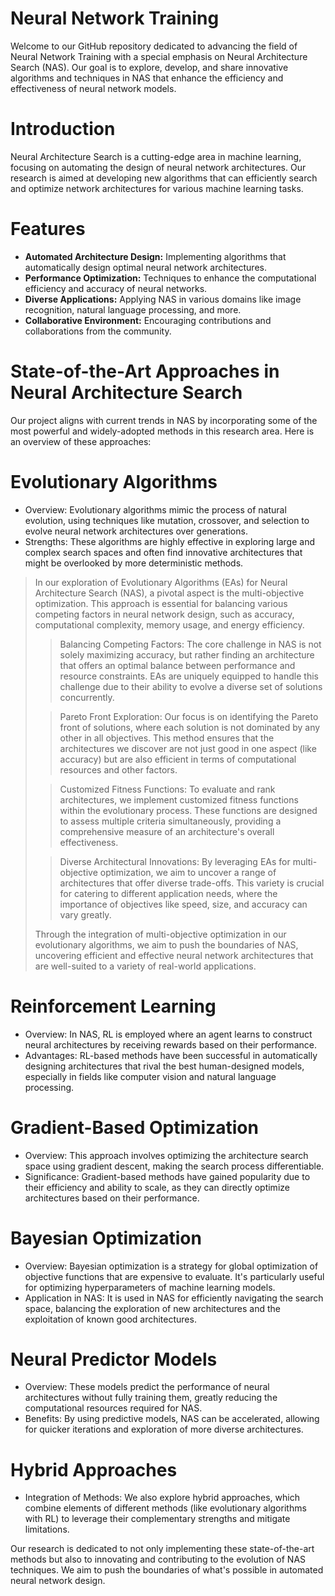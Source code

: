 # Neural Network Training
Welcome to our GitHub repository dedicated to advancing the field of Neural Network Training with a special emphasis on Neural Architecture Search (NAS). Our goal is to explore, develop, and share innovative algorithms and techniques in NAS that enhance the efficiency and effectiveness of neural network models.
# Introduction
Neural Architecture Search is a cutting-edge area in machine learning, focusing on automating the design of neural network architectures. Our research is aimed at developing new algorithms that can efficiently search and optimize network architectures for various machine learning tasks.
# Features
* **Automated Architecture Design:** Implementing algorithms that automatically design optimal neural network architectures.
* **Performance Optimization:** Techniques to enhance the computational efficiency and accuracy of neural networks.
* **Diverse Applications:** Applying NAS in various domains like image recognition, natural language processing, and more.
* **Collaborative Environment:** Encouraging contributions and collaborations from the community.

# State-of-the-Art Approaches in Neural Architecture Search
Our project aligns with current trends in NAS by incorporating some of the most powerful and widely-adopted methods in this research area. Here is an overview of these approaches:
# Evolutionary Algorithms
* Overview: Evolutionary algorithms mimic the process of natural evolution, using techniques like mutation, crossover, and selection to evolve neural network architectures over generations.
* Strengths: These algorithms are highly effective in exploring large and complex search spaces and often find innovative architectures that might be overlooked by more deterministic methods.

> In our exploration of Evolutionary Algorithms (EAs) for Neural Architecture Search (NAS), a pivotal aspect is the multi-objective optimization. This approach is essential for balancing various competing factors in neural network design, such as accuracy, computational complexity, memory usage, and energy efficiency.
> 
>> Balancing Competing Factors: The core challenge in NAS is not solely maximizing accuracy, but rather finding an architecture that offers an optimal balance between performance and resource constraints. EAs are uniquely equipped to handle this challenge due to their ability to evolve a diverse set of solutions concurrently.
>
>> Pareto Front Exploration: Our focus is on identifying the Pareto front of solutions, where each solution is not dominated by any other in all objectives. This method ensures that the architectures we discover are not just good in one aspect (like accuracy) but are also efficient in terms of computational resources and other factors.
>
>> Customized Fitness Functions: To evaluate and rank architectures, we implement customized fitness functions within the evolutionary process. These functions are designed to assess multiple criteria simultaneously, providing a comprehensive measure of an architecture's overall effectiveness.
>
>> Diverse Architectural Innovations: By leveraging EAs for multi-objective optimization, we aim to uncover a range of architectures that offer diverse trade-offs. This variety is crucial for catering to different application needs, where the importance of objectives like speed, size, and accuracy can vary greatly.
>
> Through the integration of multi-objective optimization in our evolutionary algorithms, we aim to push the boundaries of NAS, uncovering efficient and effective neural network architectures that are well-suited to a variety of real-world applications.


# Reinforcement Learning
* Overview: In NAS, RL is employed where an agent learns to construct neural architectures by receiving rewards based on their performance.
* Advantages: RL-based methods have been successful in automatically designing architectures that rival the best human-designed models, especially in fields like computer vision and natural language processing.
# Gradient-Based Optimization
* Overview: This approach involves optimizing the architecture search space using gradient descent, making the search process differentiable.
* Significance: Gradient-based methods have gained popularity due to their efficiency and ability to scale, as they can directly optimize architectures based on their performance.
# Bayesian Optimization
* Overview: Bayesian optimization is a strategy for global optimization of objective functions that are expensive to evaluate. It's particularly useful for optimizing hyperparameters of machine learning models.
* Application in NAS: It is used in NAS for efficiently navigating the search space, balancing the exploration of new architectures and the exploitation of known good architectures.
# Neural Predictor Models
* Overview: These models predict the performance of neural architectures without fully training them, greatly reducing the computational resources required for NAS.
* Benefits: By using predictive models, NAS can be accelerated, allowing for quicker iterations and exploration of more diverse architectures.
# Hybrid Approaches
* Integration of Methods: We also explore hybrid approaches, which combine elements of different methods (like evolutionary algorithms with RL) to leverage their complementary strengths and mitigate limitations.

Our research is dedicated to not only implementing these state-of-the-art methods but also to innovating and contributing to the evolution of NAS techniques. We aim to push the boundaries of what's possible in automated neural network design.
